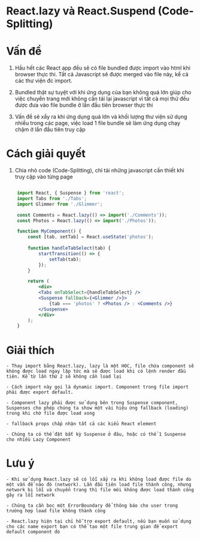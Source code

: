 # React.lazy và React.Suspend (Code-Splitting)

# Vấn đề

1. Hầu hết các React app đều sẽ có file bundled được import vào html khi browser thực thi. Tất cả Javascript sẽ được merged vào file này, kể cả các thư viện đc import. 

2. Bundled thật sự tuyệt với khi ứng dụng của bạn không quá lớn giúp cho việc chuyển trang mới không cần tải lại javascript vì tất cả mọi thứ đều được đưa vào file bundle ở lần đầu tiên browser thực thi

3. Vấn đề sẽ xẩy ra khi ứng dụng quá lớn và khối lượng thư viện sử dụng nhiều trong các page, việc load 1 file bundle sẽ làm ứng dụng chạy chậm ở lần đầu tiên truy cập


# Cách giải quyết

1. Chia nhỏ code (Code-Splitting), chỉ tải những javascript cần thiết khi truy cập vào từng page


```jsx

    import React, { Suspense } from 'react';
    import Tabs from './Tabs';
    import Glimmer from './Glimmer';

    const Comments = React.lazy(() => import('./Comments'));
    const Photos = React.lazy(() => import('./Photos'));

    function MyComponent() {
        const [tab, setTab] = React.useState('photos');
        
        function handleTabSelect(tab) {
            startTransition(() => {
                setTab(tab);
            });
        }

        return (
            <div>
            <Tabs onTabSelect={handleTabSelect} />
            <Suspense fallback={<Glimmer />}>
                {tab === 'photos' ? <Photos /> : <Comments />}
            </Suspense>
            </div>
        );
    }
```


# Giải thích

    - Thay import bằng React.lazy, lazy là một HOC, file chứa component sẽ không được load ngay lặp tức mà sẽ được load khi có lệnh render đầu tiên. Kể từ lần thứ 2 sẽ không cần load lại

    - Cách import này gọi là dynamic import. Component trong file import phải được export default. 

    - Component lazy phải được sử dụng bên trong Suspense component, Suspenses cho phép chúng ta show một vài hiệu ứng fallback (loading) trong khi chờ file được load xong

    - fallback props chấp nhận tất cả các kiểu React element

    - Chúng ta có thể đặt bất kỳ Suspense ở đâu, hoặc có thể 1 Suspense cho nhiều Lazy Component




# Lưu ý

    - Khi sử dụng React.lazy sẽ có lỗi xẩy ra khi không load được file do một vấn đề nào đó (network). Lần đầu tiên load file thành công, nhưng network bị lỗi và chuyển trang thì file mới không được load thành công gây ra lỗi network

    - Chúng ta cần bọc một ErrorBoundary để thông báo cho user trong trường hợp load file không thành công

    - React.lazy hiện tại chỉ hỗ trợ export default, nếu bạn muốn sử dụng cho các name export bạn có thể tạo một file trung gian để export default component đó